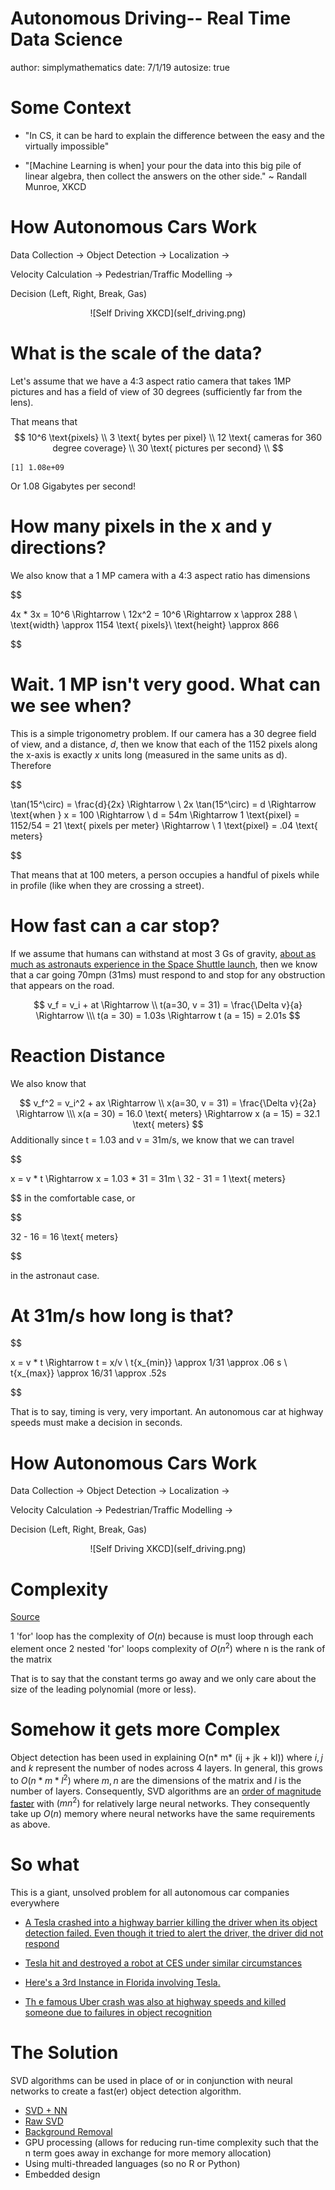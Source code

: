Autonomous Driving-- Real Time Data Science
========================================================
author: simplymathematics
date: 7/1/19
autosize: true


Some Context
=========================================================

- "In CS, it can be hard to explain the difference between the easy and the virtually impossible" 

- "[Machine Learning is when] your pour the data into this big pile of linear algebra, then collect the answers on the other side." ~ Randall Munroe, XKCD

How Autonomous Cars Work
========================================================

Data Collection $\rightarrow$ Object Detection $\rightarrow$ Localization $\rightarrow$ 

Velocity Calculation $\rightarrow$  Pedestrian/Traffic Modelling $\rightarrow$ 

Decision (Left, Right, Break, Gas)


<center> ![Self Driving XKCD](self_driving.png) </center>





What is the scale of the data?
========================================================

Let's assume that we have a 4:3 aspect ratio camera that takes 1MP pictures and has a field of view of 30 degrees (sufficiently far from the lens). 

That means that
$$
10^6 \text{pixels} \\
3 \text{ bytes per pixel} \\
12 \text{ cameras for 360 degree coverage} \\
30 \text{ pictures per second} \\
$$


```
[1] 1.08e+09
```

Or 1.08 Gigabytes per second!

How many pixels in the x and y directions?
=======================================================
We also know that a 1 MP camera with a 4:3 aspect ratio has dimensions

$$

4x * 3x = 10^6 \Rightarrow \\
12x^2 = 10^6 \Rightarrow x \approx 288 \\
\text{width} \approx 1154 \text{ pixels}\\
\text{height} \approx 866

$$

Wait. 1 MP isn't very good. What can we see when?
========================================================
This is a simple trigonometry problem. If our camera has a 30 degree field of view, and a distance, $d$, then we know that each of the 1152 pixels along the x-axis is exactly $x$ units long (measured in the same units as d). Therefore

$$

\tan(15^\circ) = \frac{d}{2x} \Rightarrow \\
2x \tan(15^\circ) = d \Rightarrow 
\text{when } x = 100 \Rightarrow \\
d = 54m \Rightarrow 
1 \text{pixel} = 1152/54 = 21 \text{ pixels per meter} \Rightarrow \\
1 \text{pixel} = .04 \text{ meters}

$$

That means that at 100 meters, a person occupies a handful of pixels while in profile (like when they are crossing a street). 

How fast can a car stop?
========================================================
If we assume that humans can withstand at most 3 Gs of gravity, [about as much as astronauts experience in the Space Shuttle launch](https://www.cnbc.com/id/100959733), then we know that
a car going 70mpn (31ms) must respond to and stop for any obstruction that appears on the road.


$$
v_f = v_i + at \Rightarrow \\
t(a=30, v = 31) = \frac{\Delta v}{a} \Rightarrow \\\
t(a = 30) = 1.03s \Rightarrow
t (a = 15) = 2.01s
$$


Reaction Distance
==========================================================
We also know that

$$
v_f^2 = v_i^2 + ax \Rightarrow \\
x(a=30, v = 31) = \frac{\Delta v}{2a} \Rightarrow \\\
x(a = 30) = 16.0 \text{ meters} \Rightarrow 
x (a = 15) = 32.1 \text{ meters}
$$
Additionally since t = 1.03 and v = 31m/s, we know that we can travel

$$

x = v * t \Rightarrow 
x = 1.03 * 31 = 31m \\
32 - 31 = 1 \text{ meters}

$$
in the comfortable case, or

$$

32 - 16 = 16 \text{ meters}

$$

in the astronaut case.



At 31m/s how long is that?
=========================================

$$

x = v * t \Rightarrow t = x/v \\
t{x_{min}} \approx 1/31 \approx .06 s \\
t{x_{max}} \approx 16/31 \approx .52s

$$

That is to say, timing is very, very important. An autonomous car at highway speeds must make a decision in seconds.


How Autonomous Cars Work
========================================================

Data Collection $\rightarrow$ Object Detection $\rightarrow$ Localization $\rightarrow$ 

Velocity Calculation $\rightarrow$  Pedestrian/Traffic Modelling $\rightarrow$ 

Decision (Left, Right, Break, Gas)

<center> ![Self Driving XKCD](self_driving.png) </center>



Complexity
============================================================

[Source](https://ai.stackexchange.com/questions/5728/what-is-the-time-complexity-for-training-a-neural-network-using-back-propagation)

1 'for' loop has the complexity of $O(n)$ because is must loop through each element once
2 nested 'for' loops complexity of $O(n^2)$ where n is the rank of the matrix

That is to say that the constant terms go away and we only care about the size of the leading polynomial (more or less). 


Somehow it gets more Complex
================================================================
Object detection has been used in explaining  O(n* m* (ij + jk + kl))
where $i, j \text{ and } k$ represent the  number of nodes across 4 layers. In general, this grows to $O(n*m*l^2)$ where $m, n$ are the dimensions of the matrix and $l$ is the number of layers. Consequently, SVD algorithms are an [order of magnitude faster](http://rakaposhi.eas.asu.edu/s01-cse494-mailarchive/msg00028.html) with $(mn^2)$ for relatively large neural networks. They consequently take up $O(n)$ memory where neural networks have the same requirements as above. 




So what
===================================================================

This is a giant, unsolved problem for all autonomous car companies everywhere

- [A Tesla crashed into a highway barrier killing the driver when its object detection failed. Even though it tried to alert the driver, the driver did not respond](https://techcrunch.com/2019/05/01/tesla-sued-in-wrongful-death-lawsuit-that-alleges-autopilot-caused-crash/?guccounter=1&guce_referrer_us=aHR0cHM6Ly93d3cuZ29vZ2xlLmNvbS8&guce_referrer_cs=sfuyKjPp67RP5YAPrMmpqg)

- [Tesla hit and destroyed a robot at CES under similar circumstances](https://www.independent.co.uk/life-style/gadgets-and-tech/news/tesla-robot-crash-self-driving-car-promobot-putin-ces-2019-las-vegas-elon-musk-a8718866.html)

- [Here's a 3rd Instance in Florida involving Tesla.](https://www.wired.com/story/teslas-latest-autopilot-death-looks-like-prior-crash/)

- [Th e famous Uber crash was also at highway speeds and killed someone due to failures in object recognition](https://www.engadget.com/2018/05/07/uber-crash-reportedly-caused-by-software-that-ignored-objects-in/?guccounter=1&guce_referrer=aHR0cHM6Ly93d3cuZ29vZ2xlLmNvbS8&guce_referrer_sig=AQAAADhao-YTk9C4lHgo9Me_0hYFgzPfScdQ4C5L9zYYSTaxHKEQqMi_NshN3grQIo3eAKHjMPIsnFAeIuGvyiQX7aoUwE9ZR6LsrV_TlbCPabQsUknQx3IlNdsLXrVLxLMRXpLSLVI9VeRfqqxCLnGWM_0842psLfYNFJHgDk2FWsQ2)

The Solution
=====================================================================

SVD algorithms can be used in place of or in conjunction with neural networks to create a fast(er) object detection algorithm.

- [SVD + NN](https://ieeexplore.ieee.org/dAocument/7464858)
- [Raw SVD](https://www.math.cuhk.edu.hk/~lmlui/CaoSVDintro.pdf)
- [Background Removal](https://github.com/carriexu24/Background-Removal-with-SVD)
- GPU processing (allows for reducing run-time complexity such that the n term goes away in exchange for more memory allocation)
- Using multi-threaded languages (so no R or Python)
- Embedded design
